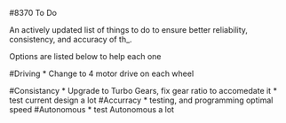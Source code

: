 #8370 To Do

An actively updated list of things to do to ensure better reliability, consistency, and accuracy of th_.

Options are listed below to help each one

#Driving
	* Change to 4 motor drive on each wheel

#Consistancy
	* Upgrade to Turbo Gears, fix gear ratio to accomedate it
	* test current design a lot
#Accurracy
	* testing, and programming optimal speed
#Autonomous
	* test Autonomous a lot 
